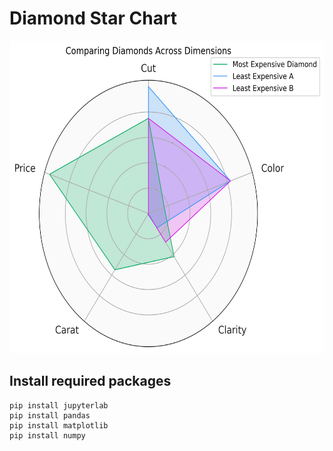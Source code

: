 # Diamond Star Chart

<img src="https://github.com/Datadolittle/Diamond_Star_Chart/blob/master/images/foo.png" height="500" width="600">

## Install required packages
```
pip install jupyterlab
pip install pandas
pip install matplotlib 
pip install numpy
```


